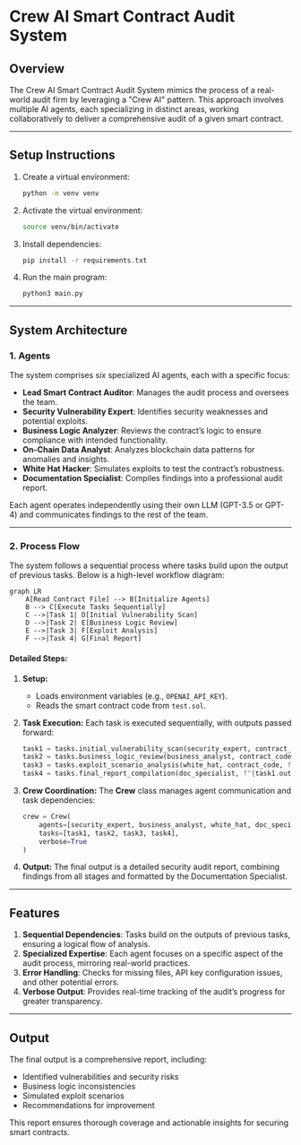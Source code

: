 # Crew AI Smart Contract Audit System

## **Overview**
The Crew AI Smart Contract Audit System mimics the process of a real-world audit firm by leveraging a "Crew AI" pattern. This approach involves multiple AI agents, each specializing in distinct areas, working collaboratively to deliver a comprehensive audit of a given smart contract.

---

## **Setup Instructions**

1. Create a virtual environment:
   ```bash
   python -m venv venv
   ```

2. Activate the virtual environment:
   ```bash
   source venv/bin/activate
   ```

3. Install dependencies:
   ```bash
   pip install -r requirements.txt
   ```

4. Run the main program:
   ```bash
   python3 main.py
   ```

---

## **System Architecture**

### **1. Agents**
The system comprises six specialized AI agents, each with a specific focus:

- **Lead Smart Contract Auditor**: Manages the audit process and oversees the team.
- **Security Vulnerability Expert**: Identifies security weaknesses and potential exploits.
- **Business Logic Analyzer**: Reviews the contract’s logic to ensure compliance with intended functionality.
- **On-Chain Data Analyst**: Analyzes blockchain data patterns for anomalies and insights.
- **White Hat Hacker**: Simulates exploits to test the contract’s robustness.
- **Documentation Specialist**: Compiles findings into a professional audit report.

Each agent operates independently using their own LLM (GPT-3.5 or GPT-4) and communicates findings to the rest of the team.

---

### **2. Process Flow**

The system follows a sequential process where tasks build upon the output of previous tasks. Below is a high-level workflow diagram:

```mermaid
graph LR
    A[Read Contract File] --> B[Initialize Agents]
    B --> C[Execute Tasks Sequentially]
    C -->|Task 1| D[Initial Vulnerability Scan]
    D -->|Task 2| E[Business Logic Review]
    E -->|Task 3| F[Exploit Analysis]
    F -->|Task 4| G[Final Report]
```

#### **Detailed Steps:**
1. **Setup:**
   - Loads environment variables (e.g., `OPENAI_API_KEY`).
   - Reads the smart contract code from `test.sol`.

2. **Task Execution:**
   Each task is executed sequentially, with outputs passed forward:
   ```python
   task1 = tasks.initial_vulnerability_scan(security_expert, contract_code)
   task2 = tasks.business_logic_review(business_analyst, contract_code, f"{task1.output}")
   task3 = tasks.exploit_scenario_analysis(white_hat, contract_code, f"{task1.output}\n{task2.output}")
   task4 = tasks.final_report_compilation(doc_specialist, f"{task1.output}\n{task2.output}\n{task3.output}")
   ```

3. **Crew Coordination:**
   The **Crew** class manages agent communication and task dependencies:
   ```python
   crew = Crew(
       agents=[security_expert, business_analyst, white_hat, doc_specialist],
       tasks=[task1, task2, task3, task4],
       verbose=True
   )
   ```

4. **Output:**
   The final output is a detailed security audit report, combining findings from all stages and formatted by the Documentation Specialist.

---

## **Features**

1. **Sequential Dependencies**: Tasks build on the outputs of previous tasks, ensuring a logical flow of analysis.
2. **Specialized Expertise**: Each agent focuses on a specific aspect of the audit process, mirroring real-world practices.
3. **Error Handling**: Checks for missing files, API key configuration issues, and other potential errors.
4. **Verbose Output**: Provides real-time tracking of the audit’s progress for greater transparency.

---

## **Output**
The final output is a comprehensive report, including:
- Identified vulnerabilities and security risks
- Business logic inconsistencies
- Simulated exploit scenarios
- Recommendations for improvement

This report ensures thorough coverage and actionable insights for securing smart contracts.
